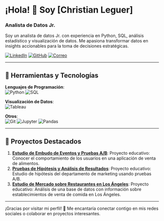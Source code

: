 <!-- Título principal -->
# ¡Hola! 👋 Soy [Christian Leguer]  
### Analista de Datos Jr. 

<!-- Breve descripción personal -->
Soy un analista de datos Jr. con experiencia en Python, SQL, análisis estadístico y visualización de datos. Me apasiona transformar datos en insights accionables para la toma de decisiones estratégicas.

<!-- Iconos con links a redes sociales (Puedes cambiar los links por los tuyos) -->
[![LinkedIn](https://img.shields.io/badge/LinkedIn-Perfil-blue?style=flat-square&logo=linkedin)](https://www.linkedin.com/in/christian-leguer-728baa194/)
[![GitHub](https://img.shields.io/badge/GitHub-Repos-black?style=flat-square&logo=github)](https://github.com/tu-github)
[![Correo](https://img.shields.io/badge/Email-Contacto-red?style=flat-square&logo=gmail)](mailto:chris.leguer@gmail.com)

---

## 🚀 Herramientas y Tecnologías
**Lenguajes de Programación**:  
![Python](https://img.shields.io/badge/Python-3776AB?style=flat-square&logo=python&logoColor=white)
![SQL](https://img.shields.io/badge/SQL-005C84?style=flat-square&logo=sqlite&logoColor=white)

**Visualización de Datos**:  
![Tableau](https://img.shields.io/badge/Tableau-E97627?style=flat-square&logo=tableau&logoColor=white)

**Otros**:  
![Git](https://img.shields.io/badge/Git-F05032?style=flat-square&logo=git&logoColor=white)
![Jupyter](https://img.shields.io/badge/Jupyter-F37626?style=flat-square&logo=jupyter&logoColor=white)
![Pandas](https://img.shields.io/badge/Pandas-150458?style=flat-square&logo=pandas&logoColor=white)

---

## 📂 Proyectos Destacados
1. **[Estudio de Embudo de Eventos y Pruebas A/B](https://github.com/tu-usuario/proyecto-1)**: Proyecto educativo: Conocer el comportamiento de los usuarios en una aplicación de venta de alimentos.
2. **[Pruebas de Hipótesis y Análisis de Resultados](https://github.com/tu-usuario/proyecto-2)**: Proyecto educativo: Estudio de hipótesis del departamento de marketing usando pruebas A/B.
3. **[Estudio de Mercado sobre Restaurantes en Los Ángeles](https://github.com/tu-usuario/proyecto-3)**: Proyecto educativo: Análisis de una base de datos con información sobre establecimientos de venta de comida en Los Ángeles.
   
---

<!-- Pie de página -->
¡Gracias por visitar mi perfil! 🚀 Me encantaría conectar contigo en mis redes sociales o colaborar en proyectos interesantes.
